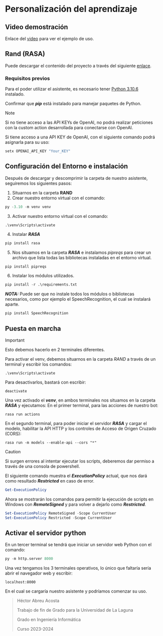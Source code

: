 # Personalización del aprendizaje
## Video demostración
Enlace del [video](https://youtu.be/4gAV_l6qSyo) para ver el ejemplo de uso.

## Rand (RASA)
Puede descargar el contenido del proyecto a través del siguiente [enlace](https://drive.google.com/file/d/1v6T9ynrRiffLZ3BMolsSk80TOXN_0YsN/view?usp=sharing).

### Requisitos previos
Para el poder utilizar el asistente, es necesario tener [Python 3.10.6](https://www.python.org/downloads/release/python-3106/) instalado.

Confirmar que ***pip*** está instalado para manejar paquetes de Python.
> [!NOTE]  
> Si no tiene acceso a las API KEYs de OpenAI, no podrá realizar peticiones con la custom action desarrollada para conectarse con OpenAI.

Si tiene acceso a una API KEY de OpenAI, con el siguiente comando podrá asignarla para su uso:
```sh
setx OPENAI_API_KEY "Your_KEY"
```
## Configuración del Entorno e instalación
Después de descargar y descomprimir la carpeta de nuestro asistente, seguiremos los siguientes pasos:

1. Situarnos en la carpeta **RAND**
2. Crear nuestro entorno virtual con el comando:
```python
py -3.10 -m venv venv
```
3. Activar nuestro entorno virtual con el comando:
```
.\venv\Scripts\activate
```
4. Instalar ***RASA***
```python
pip install rasa
```
5. Nos situamos en la carpeta ***RASA*** e instalamos *pipreqs* para crear un archivo que lista todas las bibliotecas instaladas en el entorno virtual.
```python
pip install pipreqs
```
6. Instalar los módulos utilizados.
 ```python
pip install -r .\requirements.txt
```
***NOTA:*** Puede ser que no instale todos los módulos o bibliotecas necesarios, como por ejemplo el SpeechRecognition, el cual se instalará aparte.
 ```python
pip install SpeechRecognition
```

## Puesta en marcha
> [!IMPORTANT]
> Esto debemos hacerlo en 2 terminales diferentes.

Para activar el venv, debemos situarnos en la carpeta *RAND* a través de un terminal y escribir los comandos:
```
.\venv\Scripts\activate
```
Para desactivarlos, bastará con escribir:
```
deactivate
```

Una vez activado el ***venv***, en ambos terminales nos situamos en la carpeta ***RASA*** y ejecutamos:
En el primer terminal, para las acciones de nuestro bot:
```
rasa run actions
```

En el segundo terminal, para poder iniciar el servidor ***RASA*** y cargar el modelo, habilitar la API HTTP y los controles de Acceso de Origen Cruzado (CORS):
```
rasa run -m models --enable-api --cors "*"
```

> [!CAUTION]
> Si surgen errores al intentar ejecutar los scripts, deberemos dar permiso a través de una consola de powershell.

El siguiente comando muestra el ***ExecutionPolicy*** actual, que nos dará como resultado ***Restricted*** en caso de error.
```powershell
Get-ExecutionPolicy
```

Ahora se mostrarán los comandos para permitir la ejecución de scripts en Windows con ***RemoteSigned*** y para volver a dejarlo como ***Restricted***.
```powershell
Set-ExecutionPolicy RemoteSigned -Scope CurrentUser
Set-ExecutionPolicy Restricted -Scope CurrentUser
```

## Activar el servidor python 
En un tercer terminal se tendrá que iniciar un servidor web Python con el comando:
```python
py -m http.server 8000
```
Una vez tengamos los 3 terminales operativos, lo único que faltaría sería abrir el navegador web y escribir:
```
localhost:8000
```
En el cual se cargaría nuestro asistente y podríamos comenzar su uso.

> Héctor Abreu Acosta
>
> Trabajo de fin de Grado para la Universidad de La Laguna
> 
> Grado en Ingeniería Informática
> 
> Curso 2023-2024 

